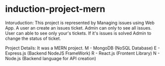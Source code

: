 # induction-project-mern

Intoruduction:
  This project is represented by Managing issues using Web App.
  A user an create an issues ticket. Admin can only to see all issues.
  User can able to see only your's tickets.
  If it's issues is solved Admin to change the status of ticket. 
  
Project Details:
  It was a MERN project.
    M - MongoDB (NoSQL Database)
    E - Express.js (Backend NodeJS FrameWork)
    R - React.js (Frontent Library)
    N - Node.js (Backend language for API creation)
    
    
